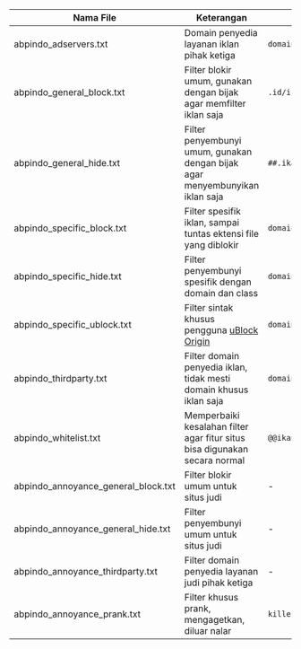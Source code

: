 | Nama File | Keterangan | Contoh|
| ------------- | ------------- | ----- |
| abpindo_adservers.txt | Domain penyedia layanan iklan pihak ketiga | `domainikan.id^$thirdparty` |
| abpindo_general_block.txt | Filter blokir umum, gunakan dengan bijak agar memfilter iklan saja | `.id/ikan/` |
| abpindo_general_hide.txt | Filter penyembunyi umum, gunakan dengan bijak agar menyembunyikan iklan saja| `##.ikan` |
| abpindo_specific_block.txt | Filter spesifik iklan, sampai tuntas ektensi file yang diblokir | `domainikan.id/ikan.jpg` |
| abpindo_specific_hide.txt | Filter penyembunyi spesifik dengan domain dan class | `domainikan##.ikan` |
| abpindo_specific_ublock.txt | Filter sintak khusus pengguna [uBlock Origin](https://github.com/https://github.com/gorhill/uBlock/wiki/Static-filter-syntax) | `domainikan##+js(defuser.js)` |
| abpindo_thirdparty.txt | Filter domain penyedia iklan, tidak mesti domain khusus iklan saja | `domaingambar.id^$thirdparty` |
| abpindo_whitelist.txt | Memperbaiki kesalahan filter agar fitur situs bisa digunakan secara normal | `@@ikanlele.jpg` |
| abpindo_annoyance_general_block.txt | Filter blokir umum untuk situs judi | - |
| abpindo_annoyance_general_hide.txt | Filter penyembunyi umum untuk situs judi | - |
| abpindo_annoyance_thirdparty.txt | Filter domain penyedia layanan judi pihak ketiga | - |
| abpindo_annoyance_prank.txt |Filter khusus prank, mengagetkan, diluar nalar | `killerjo` |
